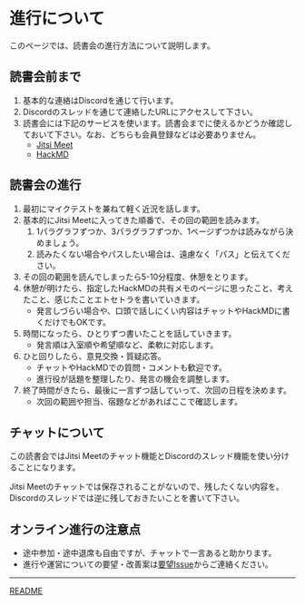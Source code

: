 # 進行について

このページでは、読書会の進行方法について説明します。

## 読書会前まで
1. 基本的な連絡はDiscordを通じて行います。
2. Discordのスレッドを通じて連絡したURLにアクセスして下さい。
3. 読書会には下記のサービスを使います。読書会までに使えるかどうか確認しておいて下さい。なお、どちらも会員登録などは必要ありません。
   - [Jitsi Meet](https://meet.jit.si/)
   - [HackMD](https://hackmd.io/features-jp)

## 読書会の進行
1. 最初にマイクテストを兼ねて軽く近況を話します。
2. 基本的にJitsi Meetに入ってきた順番で、その回の範囲を読みます。
   1. 1パラグラフずつか、3パラグラフずつか、1ページずつかは読みながら決めましょう。
   2. 読みたくない場合やパスしたい場合は、遠慮なく「パス」と伝えてください。
3. その回の範囲を読んでしまったら5-10分程度、休憩をとります。
4. 休憩が明けたら、指定したHackMDの共有メモのページに思ったこと、考えたこと、感じたことエトセトラを書いていきます。
   - 発言しづらい場合や、口頭で話しにくい内容はチャットやHackMDに書くだけでもOKです。
5. 時間になったら、ひとりずつ書いたことを話していきます。
   - 発言順は入室順や希望順など、柔軟に対応します。
6. ひと回りしたら、意見交換・質疑応答。
   - チャットやHackMDでの質問・コメントも歓迎です。
   - 進行役が話題を整理したり、発言の機会を調整します。
7. 終了時間がきたら、最後に一言ずつ話していって、次回の日程を決めます。
   - 次回の範囲や担当、宿題などがあればここで確認します。

## チャットについて

この読書会ではJitsi Meetのチャット機能とDiscordのスレッド機能を使い分けることになります。

Jitsi Meetのチャットでは保存されることがないので、残したくない内容を。Discordのスレッドでは逆に残しておきたいことを書いて下さい。

## オンライン進行の注意点
- 途中参加・途中退席も自由ですが、チャットで一言あると助かります。
- 進行や運営についての要望・改善案は[要望Issue](https://github.com/mon2org/bookclub-Invitation-to-New-Womens-Studies-2011/issues/new?template=request.yml)からご連絡ください。

***

[README](./README.md)